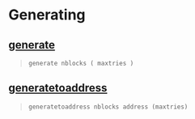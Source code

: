 # Generating
## [generate](generate.md)
> `generate nblocks ( maxtries )`

## [generatetoaddress](generatetoaddress.md)
> `generatetoaddress nblocks address (maxtries)`

